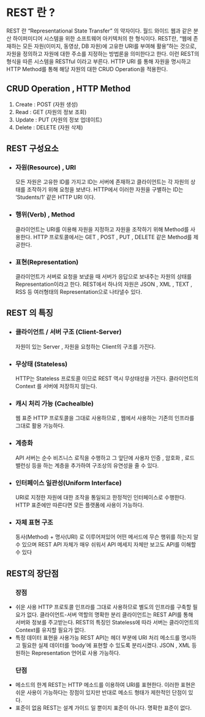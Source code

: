 <h1>REST 란 ?</h1>
REST 란 “Representational State Transfer” 의 약자이다.
월드 와이드 웹과 같은 분산 하이퍼미디어 시스템을 위한 소프트웨어 아키텍처의 한 형식이다.
REST란, “웹에 존재하는 모든 자원(이미지, 동영상, DB 자원)에 고유한 URI를 부여해 활용”하는 것으로, 자원을 정의하고 자원에 대한 주소를 지정하는 방법론을 의미한다고 한다.
이런 REST의 형식을 따른 시스템을 RESTful 이라고 부른다.
HTTP URI 를 통해 자원을 명시하고 HTTP Method를 통해 해당 자원의 대한 CRUD Operation을 적용한다.
<h2>CRUD Operation , HTTP Method</h2>
<ol>
  <li>Create : POST (자원 생성)</li>
  <li>Read : GET (자원의 정보 조회)</li>
  <li>Update : PUT (자원의 정보 업데이트)</li>
  <li>Delete : DELETE (자원 삭제)</li>
</ol>
<h2>REST 구성요소</h2>
<ul>
  <li><h3>자원(Resource) , URI</h3>
모든 자원은 고유한 ID를 가지고 ID는 서버에 존재하고 클라이언트는 각 자원의 상태를 조작하기 위해 요청을 보낸다. HTTP에서 이러한 자원을 구별하는 ID는 ‘Students/1’ 같은 HTTP URI 이다.</li>
<li><h3>행위(Verb) , Method</h3>
클라이언트는 URI를 이용해 자원을 지정하고 자원을 조작하기 위해 Method를 사용한다. HTTP 프로토콜에서는 GET , POST , PUT , DELETE 같은 Method를 제공한다.</li>
<li><h3>표현(Representation)</h3> 클라이언트가 서버로 요청을 보냈을 때 서버가 응답으로 보내주는 자원의 상태를 Representation이라고 한다. REST에서 하나의 자원은 JSON , XML , TEXT , RSS 등 여러형태의 Representation으로 나타낼수 있다.</li>
</ul>

<h2>REST 의 특징</h2>
<ul>
 <li><h3>클라이언트 / 서버 구조 (Client-Server)</h3>
자원이 있는 Server , 자원을 요청하는 Client의 구조를 가진다.</li>
 <li><h3>무상태 (Stateless)</h3>
HTTP는 Stateless 프로토콜 이므로 REST 역시 무상태성을 가진다. 클라이언트의 Context 를 서버에 저장하지 않는다.</li>
 <li><h3>캐시 처리 가능 (Cachealble)</h3>
웹 표준 HTTP 프로토콜을 그대로 사용하므로 , 웹에서 사용하는 기존의 인프라를 그대로 활용 가능하다.</li>
 <li><h3>계층화</h3>
API 서버는 순수 비즈니스 로직을 수행하고 그 앞단에 사용자 인증 , 암호화 , 로드밸런싱 등을 하는 계층을 추가하여 구조상의 유연성을 줄 수 있다.</li>
 <li><h3>인터페이스 일관성(Uniform Interface)</h3>
URI로 지정한 자원에 대한 조작을 통일되고 한정적인 인터페이스로 수행한다. HTTP 표준에만 따른다면 모든 플랫폼에 사용이 가능하다.</li>
 <li><h3>자체 표현 구조</h3>
동사(Method) + 명사(URI) 로 이루어져있어 어떤 메서드에 무슨 행위를 하는지 알 수 있으며 REST API 자체가 매우 쉬워서 API 메세지 자체만 보고도 API를 이해할 수 있다</li>
</ul>
<h2>REST의 장단점</h2>
<ul>
<h3>장점</h3>
<li>쉬운 사용
HTTP 프로토콜 인프라를 그대로 사용하므로 별도의 인프라를 구축할 필요가 없다.
클라이언트-서버 역할의 명확한 분리
클라이언트는 REST API를 통해 서버와 정보를 주고받는다. REST의 특징인 Stateless에 따라 서버는 클라이언트의 Context를 유지할 필요가 없다.
<li>특정 데이터 표현을 사용가능
REST API는 헤더 부분에 URI 처리 메소드를 명시하고 필요한 실제 데이터를 ‘body’에 표현할 수 있도록 분리시켰다. JSON , XML 등 원하는 Representation 언어로 사용 가능하다.
<h3>단점</h3>
<li>메소드의 한계
REST는 HTTP 메소드를 이용하여 URI를 표현한다. 이러한 표현은 쉬운 사용이 가능하다는 장점이 있지만 반대로 메소드 형태가 제한적인 단점이 있다.
<li>표준이 없음
REST는 설계 가이드 일 뿐이지 표준이 아니다. 명확한 표준이 없다.
</ul>
